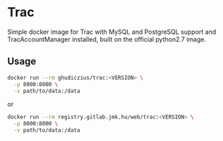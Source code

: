 # Trac

Simple docker image for Trac with MySQL and PostgreSQL support and TracAccountManager installed, built on the official python2.7 image.

## Usage

```sh
docker run --rm ghudiczius/trac:<VERSION> \
  -p 8000:8000 \
  -v path/to/data:/data
```

or

```sh
docker run --rm registry.gitlab.jmk.hu/web/trac:<VERSION> \
  -p 8000:8000 \
  -v path/to/data:/data
```
